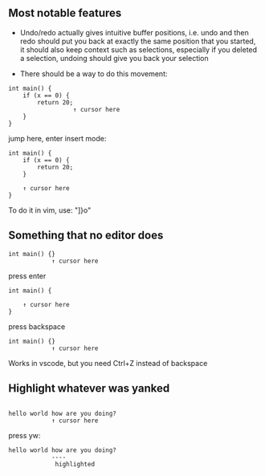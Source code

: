 ## Most notable features

* Undo/redo actually gives intuitive buffer positions, i.e.
  undo and then redo should put you back at exactly the same
  position that you started, it should also keep context such
  as selections, especially if you deleted a selection, undoing
  should give you back your selection

* There should be a way to do this movement:

```
int main() {
    if (x == 0) {
        return 20;
                  ↑ cursor here
    }
}
```

jump here, enter insert mode:

```
int main() {
    if (x == 0) {
        return 20;
    }
    
    ↑ cursor here
}
```

To do it in vim, use: "]}o"

## Something that no editor does

```
int main() {}
            ↑ cursor here
```
press enter
```
int main() {
    
    ↑ cursor here
}
```
press backspace
```
int main() {}
            ↑ cursor here
```

Works in vscode, but you need Ctrl+Z instead
of backspace

## Highlight whatever was yanked

```

hello world how are you doing?
            ↑ cursor here
```

press yw:

```
hello world how are you doing?
            ----
             highlighted
```
